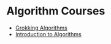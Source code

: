 # Algorithm Courses
- [Grokking Algorithms](https://github.com/jong8jong8/algorithm/tree/main/grokking)
- [Introduction to Algorithms](https://github.com/jong8jong8/algorithm/tree/main/intro-algo)
